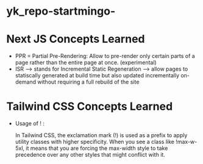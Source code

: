 # yk_repo-startmingo-

<h1>Next JS Concepts Learned</h1>
<ul>
  <li>PPR = Partial Pre-Rendering: Allow to pre-render only certain parts of a page rather than the entire page at once. (experimental)</li>
  <li>ISR --> stands for Incremental Static Regeneration --> allow pages to statiscally generated at build time but also updated incrementally on-demand without requiring a full rebuild of the site</li>
</ul>

<h1>Tailwind CSS Concepts Learned</h1>
<ul>
  <li>
    Usage of ! : 
    <p>
In Tailwind CSS, the exclamation mark (!) is used as a prefix to apply utility classes with higher specificity. When you see a class like !max-w-5xl, it means that you are forcing the max-width style to take precedence over any other styles that might conflict with it.
    </p>
  </li>
</ul>
